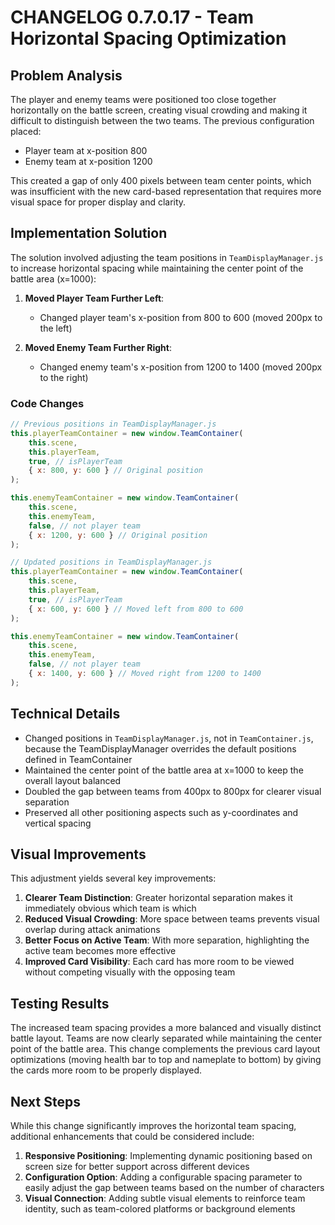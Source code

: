 # CHANGELOG 0.7.0.17 - Team Horizontal Spacing Optimization

## Problem Analysis

The player and enemy teams were positioned too close together horizontally on the battle screen, creating visual crowding and making it difficult to distinguish between the two teams. The previous configuration placed:

- Player team at x-position 800
- Enemy team at x-position 1200

This created a gap of only 400 pixels between team center points, which was insufficient with the new card-based representation that requires more visual space for proper display and clarity.

## Implementation Solution

The solution involved adjusting the team positions in `TeamDisplayManager.js` to increase horizontal spacing while maintaining the center point of the battle area (x=1000):

1. **Moved Player Team Further Left**:
   - Changed player team's x-position from 800 to 600 (moved 200px to the left)

2. **Moved Enemy Team Further Right**:
   - Changed enemy team's x-position from 1200 to 1400 (moved 200px to the right)

### Code Changes

```javascript
// Previous positions in TeamDisplayManager.js
this.playerTeamContainer = new window.TeamContainer(
    this.scene,
    this.playerTeam,
    true, // isPlayerTeam
    { x: 800, y: 600 } // Original position
);

this.enemyTeamContainer = new window.TeamContainer(
    this.scene,
    this.enemyTeam,
    false, // not player team
    { x: 1200, y: 600 } // Original position
);

// Updated positions in TeamDisplayManager.js
this.playerTeamContainer = new window.TeamContainer(
    this.scene,
    this.playerTeam,
    true, // isPlayerTeam
    { x: 600, y: 600 } // Moved left from 800 to 600
);

this.enemyTeamContainer = new window.TeamContainer(
    this.scene,
    this.enemyTeam,
    false, // not player team
    { x: 1400, y: 600 } // Moved right from 1200 to 1400
);
```

## Technical Details

- Changed positions in `TeamDisplayManager.js`, not in `TeamContainer.js`, because the TeamDisplayManager overrides the default positions defined in TeamContainer
- Maintained the center point of the battle area at x=1000 to keep the overall layout balanced
- Doubled the gap between teams from 400px to 800px for clearer visual separation
- Preserved all other positioning aspects such as y-coordinates and vertical spacing

## Visual Improvements

This adjustment yields several key improvements:

1. **Clearer Team Distinction**: Greater horizontal separation makes it immediately obvious which team is which
2. **Reduced Visual Crowding**: More space between teams prevents visual overlap during attack animations
3. **Better Focus on Active Team**: With more separation, highlighting the active team becomes more effective
4. **Improved Card Visibility**: Each card has more room to be viewed without competing visually with the opposing team

## Testing Results

The increased team spacing provides a more balanced and visually distinct battle layout. Teams are now clearly separated while maintaining the center point of the battle area. This change complements the previous card layout optimizations (moving health bar to top and nameplate to bottom) by giving the cards more room to be properly displayed.

## Next Steps

While this change significantly improves the horizontal team spacing, additional enhancements that could be considered include:

1. **Responsive Positioning**: Implementing dynamic positioning based on screen size for better support across different devices
2. **Configuration Option**: Adding a configurable spacing parameter to easily adjust the gap between teams based on the number of characters
3. **Visual Connection**: Adding subtle visual elements to reinforce team identity, such as team-colored platforms or background elements

